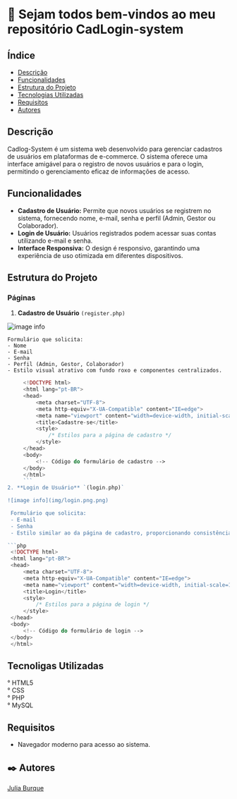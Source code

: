 # 🚀 Sejam todos bem-vindos ao meu repositório CadLogin-system

## Índice
   - [Descrição](#descri%C3%A7%C3%A3o)
   - [Funcionalidades](#funcionalidades)
   - [Estrutura do Projeto](#estrutura-do-projeto)
   - [Tecnologias Utilizadas](#tecnologias-utilizadas)
   - [Requisitos](#fontes-consultadas)
   - [Autores](#autores)
 
 ## Descrição

Cadlog-System é um sistema web desenvolvido para gerenciar cadastros de usuários em plataformas de e-commerce. O sistema oferece uma interface amigável para o registro de novos usuários e para o login, permitindo o gerenciamento eficaz de informações de acesso.

 ## Funcionalidades

   - **Cadastro de Usuário:** Permite que novos usuários se registrem no sistema, fornecendo nome, e-mail, senha e  perfil (Admin, Gestor ou Colaborador).
   - **Login de Usuário:** Usuários registrados podem acessar suas contas utilizando e-mail e senha.
   - **Interface Responsiva:** O design é responsivo, garantindo uma experiência de uso otimizada em diferentes dispositivos.

 ## Estrutura do Projeto

 ### Páginas

  1. **Cadastro de Usuário** `(register.php)`

 ![image info](img/cadastro.png.png)
 
    Formulário que solicita:
    - Nome
    - E-mail
    - Senha
    - Perfil (Admin, Gestor, Colaborador)
    - Estilo visual atrativo com fundo roxo e componentes centralizados.
   ```php 
        <!DOCTYPE html>
        <html lang="pt-BR">
        <head>
            <meta charset="UTF-8">
            <meta http-equiv="X-UA-Compatible" content="IE=edge">
            <meta name="viewport" content="width=device-width, initial-scale=1.0">
            <title>Cadastre-se</title>
            <style>
                /* Estilos para a página de cadastro */
            </style>
        </head>
        <body>
            <!-- Código do formulário de cadastro -->
        </body>
        </html>
        ```
   2. **Login de Usuário** `(login.php)`

![image info](img/login.png.png)

    Formulário que solicita:
    - E-mail
    - Senha
    - Estilo similar ao da página de cadastro, proporcionando consistência visual.

```php
    <!DOCTYPE html>
    <html lang="pt-BR">
    <head>
        <meta charset="UTF-8">
        <meta http-equiv="X-UA-Compatible" content="IE=edge">
        <meta name="viewport" content="width=device-width, initial-scale=1.0">
        <title>Login</title>
        <style>
            /* Estilos para a página de login */
        </style>
    </head>
    <body>
        <!-- Código do formulário de login -->
    </body>
    </html>
```
 ## Tecnoligas Utilizadas
 
   ° HTML5    
   ° CSS   
   ° PHP   
   ° MySQL

 ## Requisitos 

 - Navegador moderno para acesso ao sistema.

## ✒️ Autores

[Julia Burque](https://github.com/juliaburque/cadlog-system) 

